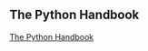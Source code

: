 ## The Python Handbook
[The Python Handbook](https://www.freecodecamp.org/news/the-python-handbook/)
